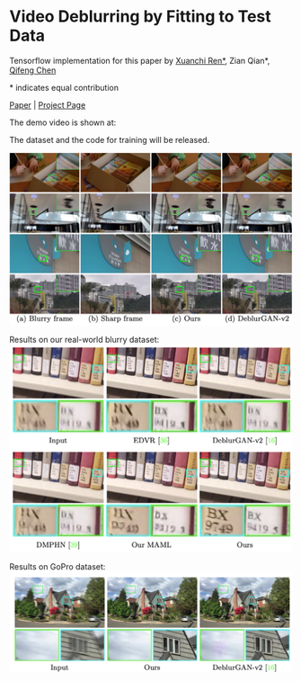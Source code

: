 # Video Deblurring by Fitting to Test Data

Tensorflow implementation for this paper by [Xuanchi Ren*](https://xuanchiren.com), Zian Qian*, [Qifeng Chen](https://cqf.io/)

\* indicates equal contribution

[Paper]()  |  [Project Page](https://xuanchiren.com/pub/blur)

The demo video is shown at: 

The dataset and the code for training will be released.

![](imgs/featured.png)

Results on our real-world blurry dataset:
![](imgs/real.png)

Results on GoPro dataset:
![](imgs/synthetic.png)
